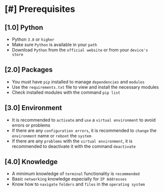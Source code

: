 # [#] Prerequisites

## [1.0] Python
- Python `3.8` or `higher`
- Make sure `Python` is available in your `path`
- Download `Python` from the `official website` or from your `device's store`

## [2.0] Packages
- You must have `pip` installed to manage `dependencies` and `modules`
- Use the `requirements.txt` file to view and install the necessary modules
- Check installed modules with the command `pip list`

## [3.0] Environment
- It is recommended to `activate` and `use` a `virtual environment` to avoid errors or problems
- If there are any `configuration errors`, it is recommended to `change` the `environment` name or `reboot` the `system`
- If there are any `problems` with the `virtual environment`, it is recommended to deactivate it with the command `deactivate`

## [4.0] Knowledge
- A minimum knowledge of `terminal` functionality is `recommended`
- Basic `networking` knowledge especially for `IP Addresses`
- Know how to `navigate` `folders` and `files` in the `operating system`
